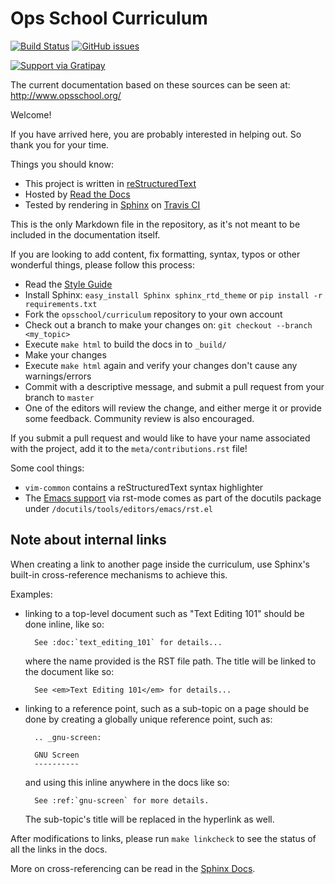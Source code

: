 Ops School Curriculum
=====================
[![Build Status](https://travis-ci.org/opsschool/curriculum.svg?branch=master)](https://travis-ci.org/opsschool/curriculum)
[![GitHub issues](https://img.shields.io/github/issues/opsschool/curriculum.svg?maxAge=2592000)](https://github.com/opsschool/curriculum/issues)

[![Support via Gratipay](https://cdn.rawgit.com/gratipay/gratipay-badge/2.3.0/dist/gratipay.svg)](https://gratipay.com/Ops-School/)

The current documentation based on these sources can be seen at:
http://www.opsschool.org/

Welcome!

If you have arrived here, you are probably interested in helping out.
So thank you for your time.

Things you should know:

* This project is written in [reStructuredText](http://docutils.sourceforge.net/docs/user/rst/quickstart.html)
* Hosted by [Read the Docs](http://readthedocs.org/)
* Tested by rendering in [Sphinx](http://sphinx-doc.org/) on [Travis CI](https://travis-ci.org)

This is the only Markdown file in the repository, as it's not meant to be
included in the documentation itself.

If you are looking to add content, fix formatting, syntax, typos or other
wonderful things, please follow this process:

* Read the [Style Guide](http://www.opsschool.org/en/latest/meta/style_guide.html)
* Install Sphinx: `easy_install Sphinx sphinx_rtd_theme` or `pip install -r requirements.txt`
* Fork the `opsschool/curriculum` repository to your own account
* Check out a branch to make your changes on: `git checkout --branch <my_topic>`
* Execute `make html` to build the docs in to `_build/`
* Make your changes
* Execute `make html` again and verify your changes don't cause any
  warnings/errors
* Commit with a descriptive message, and submit a pull request from your branch
  to `master`
* One of the editors will review the change, and either merge it or provide some
  feedback. Community review is also encouraged.

If you submit a pull request and would like to have your name associated with
the project, add it to the `meta/contributions.rst` file!

Some cool things:

* `vim-common` contains a reStructuredText syntax highlighter
* The [Emacs support][emacs] via rst-mode comes as part of the docutils package
  under `/docutils/tools/editors/emacs/rst.el`

[emacs]: http://docutils.sourceforge.net/docs/user/emacs.html

Note about internal links
-------------------------

When creating a link to another page inside the curriculum, use Sphinx's
built-in cross-reference mechanisms to achieve this.

Examples:

* linking to a top-level document such as "Text Editing 101" should be done
  inline, like so:

        See :doc:`text_editing_101` for details...

    where the name provided is the RST file path. The title will be linked to
    the document like so:

        See <em>Text Editing 101</em> for details...

* linking to a reference point, such as a sub-topic on a page should be done by
  creating a globally unique reference point, such as:

        .. _gnu-screen:

        GNU Screen
        ----------

    and using this inline anywhere in the docs like so:

        See :ref:`gnu-screen` for more details.

    The sub-topic's title will be replaced in the hyperlink as well.

After modifications to links, please run `make linkcheck` to see the status of
all the links in the docs.

More on cross-referencing can be read in the [Sphinx Docs](http://sphinx-doc.org/markup/inline.html#cross-referencing-arbitrary-locations).
